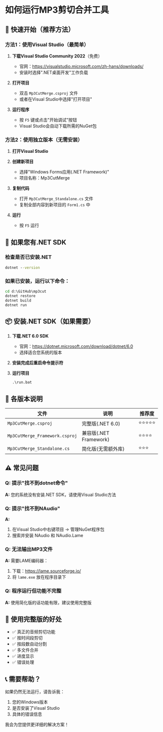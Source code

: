 # 如何运行MP3剪切合并工具

## 🚀 快速开始（推荐方法）

### 方法1：使用Visual Studio（最简单）
1. **下载Visual Studio Community 2022**（免费）
   - 官网：https://visualstudio.microsoft.com/zh-hans/downloads/
   - 安装时选择".NET桌面开发"工作负载

2. **打开项目**
   - 双击 `Mp3CutMerge.csproj` 文件
   - 或者在Visual Studio中选择"打开项目"

3. **运行程序**
   - 按 `F5` 键或点击"开始调试"按钮
   - Visual Studio会自动下载所需的NuGet包

### 方法2：使用独立版本（无需安装）
1. **打开Visual Studio**
2. **创建新项目**
   - 选择"Windows Forms应用(.NET Framework)"
   - 项目名称：Mp3CutMerge

3. **复制代码**
   - 打开 `Mp3CutMerge_Standalone.cs` 文件
   - 复制全部内容到新项目的 `Form1.cs` 中

4. **运行**
   - 按 `F5` 运行

## 🔧 如果您有.NET SDK

### 检查是否已安装.NET
```cmd
dotnet --version
```

### 如果已安装，运行以下命令：
```cmd
cd d:\GitHub\mp3cut
dotnet restore
dotnet build
dotnet run
```

## 📦 安装.NET SDK（如果需要）

1. **下载.NET 6.0 SDK**
   - 官网：https://dotnet.microsoft.com/download/dotnet/6.0
   - 选择适合您系统的版本

2. **安装完成后重启命令提示符**

3. **运行项目**
   ```cmd
   .\run.bat
   ```

## 🎯 各版本说明

| 文件 | 说明 | 推荐度 |
|------|------|--------|
| `Mp3CutMerge.csproj` | 完整版(.NET 6.0) | ⭐⭐⭐⭐⭐ |
| `Mp3CutMerge_Framework.csproj` | 兼容版(.NET Framework) | ⭐⭐⭐⭐ |
| `Mp3CutMerge_Standalone.cs` | 简化版(无需额外库) | ⭐⭐⭐ |

## ⚠️ 常见问题

### Q: 提示"找不到dotnet命令"
**A:** 您的系统没有安装.NET SDK，请使用Visual Studio方法

### Q: 提示"找不到NAudio"
**A:** 
1. 在Visual Studio中右键项目 → 管理NuGet程序包
2. 搜索并安装 NAudio 和 NAudio.Lame

### Q: 无法输出MP3文件
**A:** 需要LAME编码器：
1. 下载：https://lame.sourceforge.io/
2. 将 `lame.exe` 放在程序目录下

### Q: 程序运行但功能不完整
**A:** 使用简化版的话功能有限，建议使用完整版

## 🎵 使用完整版的好处

- ✅ 真正的音频剪切功能
- ✅ 按时间段剪切
- ✅ 按段数自动分割
- ✅ 多文件合并
- ✅ 进度显示
- ✅ 错误处理

## 📞 需要帮助？

如果仍然无法运行，请告诉我：
1. 您的Windows版本
2. 是否安装了Visual Studio
3. 具体的错误信息

我会为您提供更详细的解决方案！
